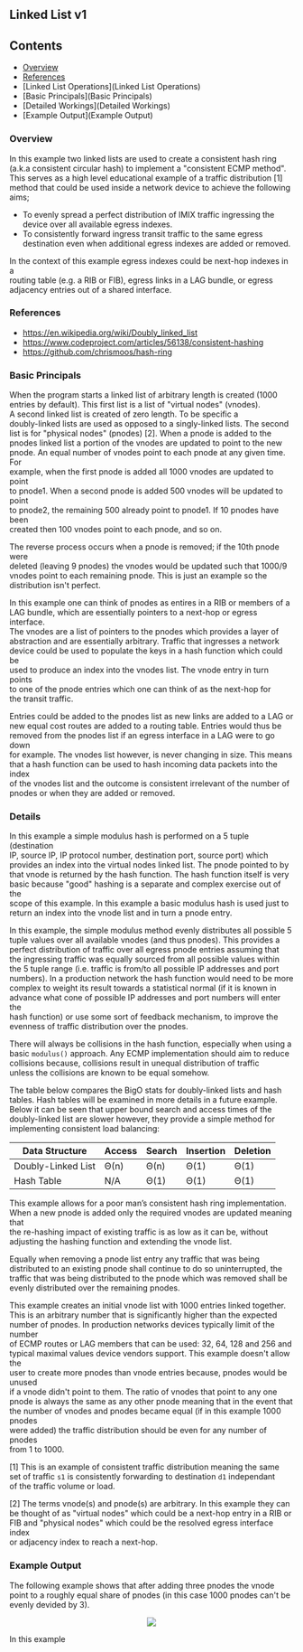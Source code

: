 ## Linked List v1

## Contents

 * [Overview](Overview)
 * [References](References)
 * [Linked List Operations](Linked List Operations)
 * [Basic Principals](Basic Principals)
 * [Detailed Workings](Detailed Workings)
 * [Example Output](Example Output)


### Overview

In this example two linked lists are used to create a consistent hash ring  
(a.k.a consistent circular hash) to implement a "consistent ECMP method".  
This serves as a high level educational example of a traffic distribution [1]  
method that could be used inside a network device to achieve the following  
aims;  

 * To evenly spread a perfect distribution of IMIX traffic ingressing the device over all available egress indexes.
 * To consistently forward ingress transit traffic to the same egress destination even when additional egress indexes are added or removed.

In the context of this example egress indexes could be next-hop indexes in a  
routing table (e.g. a RIB or FIB), egress links in a LAG bundle, or egress  
adjacency entries out of a shared interface.  


### References

* https://en.wikipedia.org/wiki/Doubly_linked_list
* https://www.codeproject.com/articles/56138/consistent-hashing
* https://github.com/chrismoos/hash-ring


### Basic Principals

When the program starts a linked list of arbitrary length is created (1000  
entries by default). This first list is a list of "virtual nodes" (vnodes).  
A second linked list is created of zero length. To be specific a   
doubly-linked lists are used as opposed to a singly-linked lists. The second  
list is for "physical nodes" (pnodes) [2]. When a pnode is added to the  
pnodes linked list a portion of the vnodes are updated to point to the new  
pnode. An equal number of vnodes point to each pnode at any given time. For  
example, when the first pnode is added all 1000 vnodes are updated to point  
to pnode1. When a second pnode is added 500 vnodes will be updated to point  
to pnode2, the remaining 500 already point to pnode1. If 10 pnodes have been  
created then 100 vnodes point to each pnode, and so on.  

The reverse process occurs when a pnode is removed; if the 10th pnode were  
deleted (leaving 9 pnodes) the vnodes would be updated such that 1000/9  
vnodes point to each remaining pnode. This is just an example so the  
distribution isn't perfect.  

In this example one can think of pnodes as entires in a RIB or members of a  
LAG bundle, which are essentially pointers to a next-hop or egress interface.  
The vnodes are a list of pointers to the pnodes which provides a layer of  
abstraction and are essentially arbitrary. Traffic that ingresses a network  
device could be used to populate the keys in a hash function which could be  
used to produce an index into the vnodes list. The vnode entry in turn points  
to one of the pnode entries which one can think of as the next-hop for  
the transit traffic.

Entries could be added to the pnodes list as new links are added to a LAG or  
new equal cost routes are added to a routing table. Entries would thus be  
removed from the pnodes list if an egress interface in a LAG were to go down  
for example. The vnodes list however, is never changing in size. This means  
that a hash function can be used to hash incoming data packets into the index  
of the vnodes list and the outcome is consistent irrelevant of the number of  
pnodes or when they are added or removed.  


### Details

In this example a simple modulus hash is performed on a 5 tuple (destination  
IP, source IP, IP protocol number, destination port, source port) which  
provides an index into the virtual nodes linked list. The pnode pointed to by  
that vnode is returned by the hash function. The hash function itself is very  
basic because "good" hashing is a separate and complex exercise out of the  
scope of this example. In this example a basic modulus hash is used just to  
return an index into the vnode list and in turn a pnode entry.  

In this example, the simple modulus method evenly distributes all possible 5  
tuple values over all available vnodes (and thus pnodes). This provides a  
perfect distribution of traffic over all egress pnode entries assuming that  
the ingressing traffic was equally sourced from all possible values within  
the 5 tuple range (i.e. traffic is from/to all possible IP addresses and port  
numbers). In a production network the hash function would need to be more  
complex to weight its result towards a statistical normal (if it is known in  
advance what cone of possible IP addresses and port numbers will enter the  
hash function) or use some sort of feedback mechanism, to improve the  
evenness of traffic distribution over the pnodes.  

There will always be collisions in the hash function, especially when using a  
basic `modulus()` approach. Any ECMP implementation should aim to reduce  
collisions because, collisions result in unequal distribution of traffic  
unless the collisions are known to be equal somehow.  

The table below compares the BigO stats for doubly-linked lists and hash  
tables. Hash tables will be examined in more details in a future example.  
Below it can be seen that upper bound search and access times of the  
doubly-linked list are slower however, they provide a simple method for  
implementing consistent load balancing:

| Data Structure     | Access | Search | Insertion | Deletion |
|--------------------|--------|--------|-----------|----------|
| Doubly-Linked List | Θ(n)   | Θ(n)   | Θ(1)      | Θ(1)     |
| Hash Table         | N/A    | Θ(1)   | Θ(1)      | Θ(1)     |


This example allows for a poor man’s consistent hash ring implementation.  
When a new pnode is added only the required vnodes are updated meaning that  
the re-hashing impact of existing traffic is as low as it can be, without  
adjusting the hashing function and extending the vnode list.  

Equally when removing a pnode list entry any traffic that was being  
distributed to an existing pnode shall continue to do so uninterrupted, the  
traffic that was being distributed to the pnode which was removed shall be  
evenly distributed over the remaining pnodes.  

This example creates an initial vnode list with 1000 entries linked together.  
This is an arbitrary number that is significantly higher than the expected  
number of pnodes. In production networks devices typically limit of the number  
of ECMP routes or LAG members that can be used: 32, 64, 128 and 256 and  
typical maximal values device vendors support. This example doesn't allow the  
user to create more pnodes than vnode entries because, pnodes would be unused  
if a vnode didn't point to them. The ratio of vnodes that point to any one  
pnode is always the same as any other pnode meaning that in the event that  
the number of vnodes and pnodes became equal (if in this example 1000 pnodes  
were added) the traffic distribution should be even for any number of pnodes  
from 1 to 1000.  


[1] This is an example of consistent traffic distribution meaning the same  
set of traffic `s1` is consistently forwarding to destination `d1` independant  
of the traffic volume or load.  

[2] The terms vnode(s) and pnode(s) are arbitrary. In this example they can  
be thought of as "virtual nodes" which could be a next-hop entry in a RIB or  
FIB and "physical nodes" which could be the resolved egress interface index  
or adjacency index to reach a next-hop.  


### Example Output

The following example shows that after adding three pnodes the vnode point to a roughly equal share of pnodes (in this case 1000 pnodes can't be evenly devided by 3).  

<p align="center">
    <img src="https://github.com/jwbensley/IP-Hashing/tree/jwbensley-patch-1/ECMP/linked_list_1/ll1_example_1.svg">
</p>

In this example 

